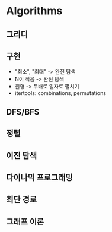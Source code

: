 # Algorithms
## 그리디
## 구현
- "최소", "최대" -> 완전 탐색
- N이 작음 -> 완전 탐색
- 원형 -> 두배로 일자로 펼치기
- itertools: combinations, permutations
## DFS/BFS
## 정렬
## 이진 탐색
## 다이나믹 프로그래밍
## 최단 경로
## 그래프 이론
